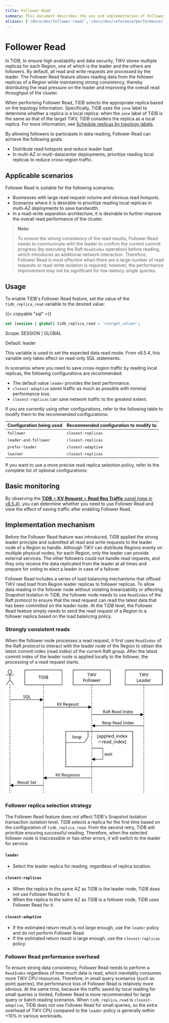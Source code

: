 ```yaml
---
title: Follower Read
summary: This document describes the use and implementation of Follower Read.
aliases: ['/docs/dev/follower-read/','/docs/dev/reference/performance/follower-read/']
---
```


# Follower Read

In TiDB, to ensure high availability and data security, TiKV stores multiple replicas for each Region, one of which is the leader and the others are followers. By default, all read and write requests are processed by the leader. The Follower Read feature allows reading data from the follower replicas of a Region while maintaining strong consistency, thereby distributing the read pressure on the leader and improving the overall read throughput of the cluster.

When performing Follower Read, TiDB selects the appropriate replica based on the topology information. Specifically, TiDB uses the `zone` label to determine whether a replica is a local replica: when the `zone` label of TiDB is the same as that of the target TiKV, TiDB considers the replica as a local replica. For more information, see [Schedule replicas by topology labels](schedule-replicas-by-topology-labels.md).

By allowing followers to participate in data reading, Follower Read can achieve the following goals:

- Distribute read hotspots and reduce leader load.
- In multi-AZ or multi-datacenter deployments, prioritize reading local replicas to reduce cross-region traffic.

## Applicable scenarios

Follower Read is suitable for the following scenarios:

- Businesses with large read request volume and obvious read hotspots.
- Scenarios where it is desirable to prioritize reading local replicas in multi-AZ deployments to save bandwidth.
- In a read-write separation architecture, it is desirable to further improve the overall read performance of the cluster.

> **Note:**
>
> To ensure the strong consistency of the read results, Follower Read needs to communicate with the leader to confirm the current commit progress (by executing the Raft `ReadIndex` operation) before reading, which introduces an additional network interaction. Therefore, Follower Read is most effective when there are a large number of read requests or read-write isolation is required; however, the performance improvement may not be significant for low-latency single queries.

## Usage

To enable TiDB's Follower Read feature, set the value of the `tidb_replica_read` variable to the desired value:

{{< copyable "sql" >}}

```sql
set [session | global] tidb_replica_read = '<target_value>';
```

Scope: SESSION | GLOBAL

Default: leader

This variable is used to set the expected data read mode. From v8.5.4, this variable only takes effect on read-only SQL statements.

In scenarios where you need to save cross-region traffic by reading local replicas, the following configurations are recommended:

- The default value `leader` provides the best performance.
- `closest-adaptive` saves traffic as much as possible with minimal performance loss.
- `closest-replicas` can save network traffic to the greatest extent.

If you are currently using other configurations, refer to the following table to modify them to the recommended configurations:

| Configuration being used | Recommended configuration to modify to |
| ------------- | ------------- |
| `follower` | `closest-replicas` |
| `leader-and-follower` | `closest-replicas` |
| `prefer-leader` | `closest-adaptive` |
| `learner` | `closest-replicas` |

If you want to use a more precise read replica selection policy, refer to the complete list of optional configurations:

## Basic monitoring

By observing the [**TiDB** > **KV Request** > **Read Req Traffic** panel (new in v8.5.4)](/grafana-tidb-dashboard.md#kv-request), you can determine whether you need to use Follower Read and view the effect of saving traffic after enabling Follower Read.

## Implementation mechanism

Before the Follower Read feature was introduced, TiDB applied the strong leader principle and submitted all read and write requests to the leader node of a Region to handle. Although TiKV can distribute Regions evenly on multiple physical nodes, for each Region, only the leader can provide external services. The other followers could not handle read requests, and they only receive the data replicated from the leader at all times and prepare for voting to elect a leader in case of a failover.

Follower Read includes a series of load balancing mechanisms that offload TiKV read load from Region leader replicas to follower replicas. To allow data reading in the follower node without violating linearizability or affecting Snapshot Isolation in TiDB, the follower node needs to use `ReadIndex` of the Raft protocol to ensure that the read request can read the latest data that has been committed on the leader node. At the TiDB level, the Follower Read feature simply needs to send the read request of a Region to a follower replica based on the load balancing policy.

### Strongly consistent reads

When the follower node processes a read request, it first uses `ReadIndex` of the Raft protocol to interact with the leader node of the Region to obtain the latest commit index (read index) of the current Raft group. After the latest commit index of the leader node is applied locally to the follower, the processing of a read request starts.

![read-index-flow](/media/follower-read/read-index.png)

### Follower replica selection strategy

The Follower Read feature does not affect TiDB's Snapshot Isolation transaction isolation level. TiDB selects a replica for the first time based on the configuration of `tidb_replica_read`. From the second retry, TiDB will prioritize ensuring successful reading. Therefore, when the selected follower node is inaccessible or has other errors, it will switch to the leader for service.

#### `leader`

- Select the leader replica for reading, regardless of replica location.

#### `closest-replicas`

- When the replica in the same AZ as TiDB is the leader node, TiDB does not use Follower Read for it.
- When the replica in the same AZ as TiDB is a follower node, TiDB uses Follower Read for it.

#### `closest-adaptive`

- If the estimated return result is not large enough, use the `leader` policy and do not perform Follower Read.
- If the estimated return result is large enough, use the `closest-replicas` policy.

### Follower Read performance overhead

To ensure strong data consistency, Follower Read needs to perform a `ReadIndex` regardless of how much data is read, which inevitably consumes more TiKV CPU resources. Therefore, in small query scenarios (such as point queries), the performance loss of Follower Read is relatively more obvious. At the same time, because the traffic saved by local reading for small queries is limited, Follower Read is more recommended for large query or batch reading scenarios.
When `tidb_replica_read` is `closest-adaptive`, TiDB does not use Follower Read for small queries, so the extra overhead of TiKV CPU compared to the `leader` policy is generally within +10% in various workloads.

